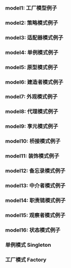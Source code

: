 ### model1: 工厂模型例子
### model2: 策略模式例子  
### model3: 适配器模式例子
### model4: 单例模式例子 
### model5: 原型模式例子
### model6: 建造者模式例子
### model7: 外观模式例子
### model8: 代理模式例子
### model9: 享元模式例子
### model10: 桥接模式例子
### model11: 装饰模式例子
### model12: 备忘录模式例子
### model13: 中介者模式例子
### model14: 职责链模式例子
### model15: 观察者模式例子
### model16: 状态模式例子
### 单例模式	Singleton 
### 工厂模式	Factory
